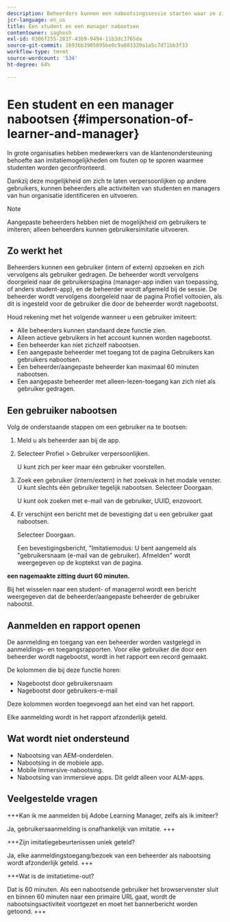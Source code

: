 ```yaml
---
description: Beheerders kunnen een nabootsingssessie starten waar ze zich namens elke gebruiker kunnen aanmelden bij diens account in een student- of managerrol.
jcr-language: en_us
title: Een student en een manager nabootsen
contentowner: saghosh
exl-id: 0306f255-283f-43b9-9494-11b3dc3765da
source-git-commit: 1693bb3905895be0c9a883339a1a5c7d71bb3f33
workflow-type: tm+mt
source-wordcount: '534'
ht-degree: 64%

---
```


# Een student en een manager nabootsen {#impersonation-of-learner-and-manager}

In grote organisaties hebben medewerkers van de klantenondersteuning behoefte aan imitatiemogelijkheden om fouten op te sporen waarmee studenten worden geconfronteerd.

Dankzij deze mogelijkheid om zich te laten verpersoonlijken op andere gebruikers, kunnen beheerders alle activiteiten van studenten en managers van hun organisatie identificeren en uitvoeren.

>[!NOTE]
>
>Aangepaste beheerders hebben niet de mogelijkheid om gebruikers te imiteren; alleen beheerders kunnen gebruikersimitatie uitvoeren.

## Zo werkt het

Beheerders kunnen een gebruiker (intern of extern) opzoeken en zich vervolgens als gebruiker gedragen. De beheerder wordt vervolgens doorgeleid naar de gebruikerspagina (manager-app indien van toepassing, of anders student-app), en de beheerder wordt afgemeld bij de sessie. De beheerder wordt vervolgens doorgeleid naar de pagina Profiel voltooien, als dit is ingesteld voor de gebruiker die door de beheerder wordt nagebootst.

Houd rekening met het volgende wanneer u een gebruiker imiteert:

* Alle beheerders kunnen standaard deze functie zien.
* Alleen actieve gebruikers in het account kunnen worden nagebootst.
* Een beheerder kan niet zichzelf nabootsen.
* Een aangepaste beheerder met toegang tot de pagina Gebruikers kan gebruikers nabootsen.
* Een beheerder/aangepaste beheerder kan maximaal 60 minuten nabootsen.
* Een aangepaste beheerder met alleen-lezen-toegang kan zich niet als gebruiker gedragen.

## Een gebruiker nabootsen

Volg de onderstaande stappen om een gebruiker na te bootsen:

1. Meld u als beheerder aan bij de app.
1. Selecteer Profiel > Gebruiker verpersoonlijken.

   U kunt zich per keer maar één gebruiker voorstellen.

1. Zoek een gebruiker (intern/extern) in het zoekvak in het modale venster. U kunt slechts één gebruiker tegelijk nabootsen. Selecteer Doorgaan.

   U kunt ook zoeken met e-mail van de gebruiker, UUID, enzovoort.

1. Er verschijnt een bericht met de bevestiging dat u een gebruiker gaat nabootsen.

   Selecteer Doorgaan.

   Een bevestigingsbericht, &quot;Imitatiemodus: U bent aangemeld als &quot;gebruikersnaam (e-mail van de gebruiker). Afmelden&quot; wordt weergegeven op de koptekst van de pagina.

**een nagemaakte zitting duurt 60 minuten.**

Bij het wisselen naar een student- of managerrol wordt een bericht weergegeven dat de beheerder/aangepaste beheerder de gebruiker nabootst.

## Aanmelden en rapport openen

De aanmelding en toegang van een beheerder worden vastgelegd in aanmeldings- en toegangsrapporten. Voor elke gebruiker die door een beheerder wordt nagebootst, wordt in het rapport een record gemaakt.

De kolommen die bij deze functie horen:

* Nagebootst door gebruikersnaam
* Nagebootst door gebruikers-e-mail

Deze kolommen worden toegevoegd aan het eind van het rapport.

Elke aanmelding wordt in het rapport afzonderlijk geteld.

## Wat wordt niet ondersteund

* Nabootsing van AEM-onderdelen.
* Nabootsing in de mobiele app.
* Mobile Immersive-nabootsing.
* Nabootsing van immersieve apps. Dit geldt alleen voor ALM-apps.

## Veelgestelde vragen

+++Kan ik me aanmelden bij Adobe Learning Manager, zelfs als ik imiteer?

Ja, gebruikersaanmelding is onafhankelijk van imitatie.
+++

+++Zijn imitatiegebeurtenissen uniek geteld?

Ja, elke aanmeldingstoegang/bezoek van een beheerder als nabootsing wordt afzonderlijk geteld.
+++

+++Wat is de imitatietime-out?

Dat is 60 minuten. Als een nabootsende gebruiker het browservenster sluit en binnen 60 minuten naar een primaire URL gaat, wordt de nabootsingsactiviteit voortgezet en moet het bannerbericht worden getoond.
+++
